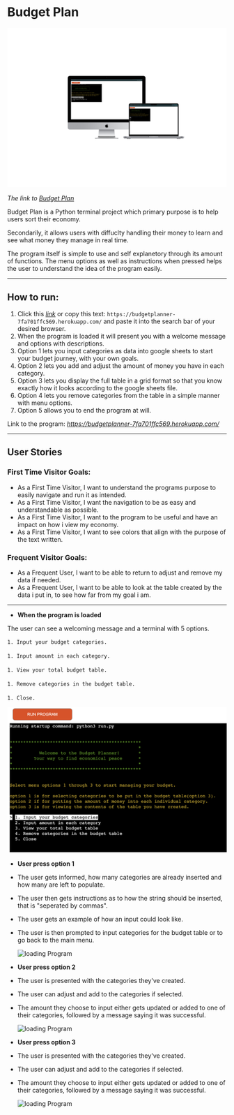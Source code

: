 # Budget Plan

![Responsive Mockup](documentation/responsive_mockupp.png)

*The link to [Budget Plan](https://budgetplanner-7fa701ffc569.herokuapp.com/)*

Budget Plan is a Python terminal project which primary purpose is to help users sort their economy.

Secondarily, it allows users with diffuclty handling their money to learn and see what money they manage in real time.

The program itself is simple to use and self explanetory through its amount of functions. The menu options as well as instructions when pressed helps the user to understand the idea of the program easily.

---

## How to run:

  1. Click this *[link](https://budgetplanner-7fa701ffc569.herokuapp.com/)* or copy this text: `https://budgetplanner-7fa701ffc569.herokuapp.com/` and paste it into the search bar of your desired browser.
  1. When the program is loaded it will present you with a welcome message and options with descriptions.
  1. Option 1 lets you input categories as data into google sheets to start your budget journey, with your own goals.
  1. Option 2 lets you add and adjust the amount of money you have in each category.
  1. Option 3 lets you display the full table in a grid format so that you know exactly how it looks according to the google sheets file.
  1. Option 4 lets you remove categories from the table in a simple manner with menu options.
  1. Option 5 allows you to end the program at will.

  Link to the program: *https://budgetplanner-7fa701ffc569.herokuapp.com/*

  ---
## User Stories
### First Time Visitor Goals:

* As a First Time Visitor, I want to understand the programs purpose to easily navigate and run it as intended.
* As a First Time Visitor, I want the navigation to be as easy and understandable as possible.
* As a First Time Visitor, I want to the program to be useful and have an impact on how i view my economy.
* As a First Time Visitor, I want to see colors that align with the purpose of the text written.

### Frequent Visitor Goals:
* As a Frequent User, I want to be able to return to adjust and remove my data if needed.
* As a Frequent User, I want to be able to look at the table created by the data i put in, to see how far from my goal i am.

---

 - **When the program is loaded**

  The user can see a welcoming message and a terminal with 5 options.

    1. Input your budget categories.

    1. Input amount in each category.

    1. View your total budget table.
    
    1. Remove categories in the budget table.

    1. Close.
  
  ![loading Program](documentation/program_run.png)


   - **User press option 1**

  - The user gets informed, how many categories are already inserted and how many are left to populate.

  - The user then gets instructions as to how the string should be inserted, that is "seperated by commas".

  - The user gets an example of how an input could look like.

  - The user is then prompted to input categories for the budget table or to go back to the main menu.

      ![loading Program](documentation/features/categories.png)


 - **User press option 2**

  - The user is presented with the categories they've created.

  - The user can adjust and add to the categories if selected.

  - The amount they choose to input either gets updated or added to one of their categories, followed by a message saying it was successful.

      ![loading Program](documentation/features/amount.png)


 - **User press option 3**

  - The user is presented with the categories they've created.

  - The user can adjust and add to the categories if selected.

  - The amount they choose to input either gets updated or added to one of their categories, followed by a message saying it was successful.

      ![loading Program](documentation/features/amount.png)

